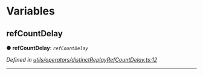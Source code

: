 

# Variables

<a id="refcountdelay"></a>

##  refCountDelay

**● refCountDelay**: *`refCountDelay`*

*Defined in [utils/operators/distinctReplayRefCountDelay.ts:12](https://octonion.institute/susytech/js-libs/blob/9a82e16/packages/light.js/src/utils/operators/distinctReplayRefCountDelay.ts#L12)*

___

